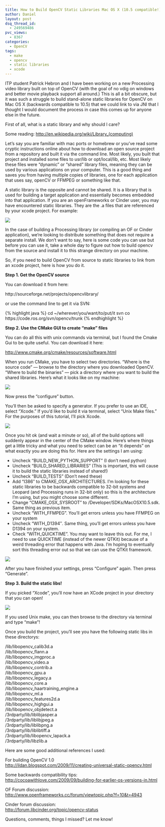 ```yaml
---
title: How to Build OpenCV Static Libraries Mac OS X (10.5 compatible!)
author: Daniel
layout: post
dsq_thread_id:
  - 249569486
pvc_views:
  - 8367
categories:
  - OpenCV
tags:
  - make
  - opencv
  - static libraries
  - xcode
---
```

<p>ITP student Patrick Hebron and I have been working on a new Processing video library built on top of OpenCV (with the goal of no vdig on windows and better movie playback support all around.)  This is all a bit obscure, but it was such a struggle to build stand-alone static libraries for OpenCV on Mac OS X (backwards compatible to 10.5) that we could link to via JNI that I thought I would document the process in case this comes up for anyone else in the future.</p>
<p>First of all, what is a static library and why should I care?</p>
<p>Some reading: <a href="http://en.wikipedia.org/wiki/Library_(computing)">http://en.wikipedia.org/wiki/Library_(computing)</a></p>
<p>Let&#8217;s say you are familiar with mac ports or homebrew or you&#8217;ve read some cryptic instructions online about how to download an open source project from a repository and built it via the command line.  Most likely, you built that project and installed some files to usr/lib or opt/local/lib, etc.  Most likely these files were &#8220;dynamic&#8221; or &#8220;shared&#8221; library files, meaning they can be used by various applications on your computer.  This is a good thing and saves you from having multiple copies of libraries, one for each application that uses say, openCV or FFMPEG or something like that.</p>
<p>A static library is the opposite and cannot be shared. It is a library that is used for building a target application and essentially becomes embedded into that application.  If you are an openFrameworks or Cinder user, you may have encountered static libraries. They are the .a files that are referenced by your xcode project.  For example:</p>
<p><img src="http://www.shiffman.net/images/opencv/dota.png"/></p>
<p>In the case of building a Processing library (or compiling an OF or Cinder application), we&#8217;re looking to distribute something that does not require a separate install.  We don&#8217;t want to say, here is some code you can use but before you can use it, take a whole day to figure out how to build opencv from the source and install it to this strange directory on your machine.  </p>
<p>So, if you need to build OpenCV from source to static libraries to link from an xcode project, here is how you do it.</p>
<p><b>Step 1. Get the OpenCV source</b></p>
<p>You can download it from here:</p>
<p>http://sourceforge.net/projects/opencvlibrary/</p>
<p>or use the command line to get it via SVN:</p>
{% highlight java %}
cd ~/wherever/you/want/to/put/it
svn co https://code.ros.org/svn/opencv/trunk
{% endhighlight %}
<p><b>Step 2. Use the CMake GUI to create &#8220;make&#8221; files</b></p>
<p>You can do all this with unix commands via terminal, but I found the Cmake Gui to be quite useful.  You can download it here:</p>
<p><a href="http://www.cmake.org/cmake/resources/software.html">http://www.cmake.org/cmake/resources/software.html</a></p>
<p>When you run CMake, you have to select two directories.  &#8220;Where is the source code&#8221; &#8212; browse to the directory where you downloaded OpenCV.  &#8220;Where to build the binaries&#8221; &#8212; pick a directory where you want to build the shared libraries.  Here&#8217;s what it looks like on my machine:</p>
<p><img src="http://www.shiffman.net/images/opencv/cmake1.png"/></p>
<p>Now press the &#8220;configure&#8221; button.</p>
<p>You&#8217;ll then be asked to specify a generator.  If you prefer to use an IDE, select &#8220;Xcode.&#8221;  If you&#8217;d like to build it via terminal, select &#8220;Unix Make files.&#8221;  For the purposes of this tutorial, I&#8217;ll pick Xcode.</p>
<p><img src="http://www.shiffman.net/images/opencv/cmake2.png"/></p>
<p>Once you hit ok (and wait a minute or so), all of the build options will suddenly appear in the center of the CMake window.  Here&#8217;s where things get a little tricky and what you need to select can be an &#8220;it depends&#8221; on what exactly you are doing this for.  Here are the settings I am using:</p>
<ul>
<li>Uncheck &#8220;BUILD_NEW_PYTHON_SUPPORT&#8221; (I don&#8217;t need python)</li>
<li>Uncheck &#8220;BUILD_SHARED_LIBRARIES&#8221; (This is important, this will cause it to build the static libraries instead of shared!)</li>
<li>Uncheck &#8220;BUILD_TESTS&#8221; (Don&#8217;t need these)</li>
<li>Add &#8220;I386&#8243; to CMAKE_OSX_ARCHITECTURES.  I&#8217;m looking for these static libraries to be backwards compatible to 32-bit systems and Leopard (and Processing runs in 32-bit only) so this is the architecture I&#8217;m using, but you might choose some different.</li>
<li>Change &#8220;CMAKE_OSX_SYSROOT&#8221; to /Developer/SDKs/MacOSX10.5.sdk.  Same thing as previous item.</li>
<li>Uncheck &#8220;WITH_FFMPEG&#8221;.  You&#8217;ll get errors unless you have FFMPEG on your system</li>
<li>Uncheck &#8220;WITH_D1394&#8243;.  Same thing, you&#8217;ll get errors unless you have D1394 on your system.</li>
<li>Check &#8220;WITH_QUICKTIME&#8221;.  You may want to leave this out.  For me, I need to use QUICKTIME (instead of the newer QTKit) because of a weird threading error that happens with Java.  I&#8217;m hoping to eventually sort this threading error out so that we can use the QTKit framework.</li>
</ul>
<p><img src="http://www.shiffman.net/images/opencv/cmake3.png"/></p>
<p>After you have finished your settings, press &#8220;Configure&#8221; again.  Then press &#8220;Generate&#8221;.</p>
<p><b>Step 3. Build the static libs!</b></p>
<p>If you picked &#8220;Xcode&#8221;, you&#8217;ll now have an XCode project in your directory that you can open!</p>
<p><img src="http://www.shiffman.net/images/opencv/finder.png"/></p>
<p>If you used Unix make, you can then browse to the directory via terminal and type &#8220;make&#8221;!</p>
<p>Once you build the project, you&#8217;ll see you have the following static libs in these directorys:</p>
<p>/lib/libopencv_calib3d.a<br />
/lib/libopencv_flann.a<br />
/lib/libopencv_imgproc.a<br />
/lib/libopencv_video.a<br />
/lib/libopencv_contrib.a<br />
/lib/libopencv_gpu.a<br />
/lib/libopencv_legacy.a<br />
/lib/libopencv_core.a<br />
/lib/libopencv_haartraining_engine.a<br />
/lib/libopencv_ml.a<br />
/lib/libopencv_features2d.a<br />
/lib/libopencv_highgui.a<br />
/lib/libopencv_objdetect.a<br />
/3rdparty/lib/liblibjasper.a<br />
/3rdparty/lib/liblibjpeg.a<br />
/3rdparty/lib/liblibpng.a<br />
/3rdparty/lib/liblibtiff.a<br />
/3rdparty/lib/libopencv_lapack.a<br />
/3rdparty/lib/libzlib.a</p>
<p>Here are some good additional references I used:</p>
<p>For building OpenCV 1.0<br />
<a href="http://ildan.blogspot.com/2009/11/creating-universal-static-opencv.html">http://ildan.blogspot.com/2009/11/creating-universal-static-opencv.html</a></p>
<p>Some backwards compatibility tips:<br />
<a href="http://cocoawithlove.com/2009/09/building-for-earlier-os-versions-in.html">http://cocoawithlove.com/2009/09/building-for-earlier-os-versions-in.html</a></p>
<p>OF Forum discussion:<br />
<a href="http://www.openframeworks.cc/forum/viewtopic.php?f=10&#038;t=4943">http://www.openframeworks.cc/forum/viewtopic.php?f=10&#038;t=4943</a></p>
<p>Cinder forum discussion:<br />
<a href="http://forum.libcinder.org/topic/opencv-status">http://forum.libcinder.org/topic/opencv-status</a></p>
<p>Questions, comments, things I missed?  Let me know!</p>
